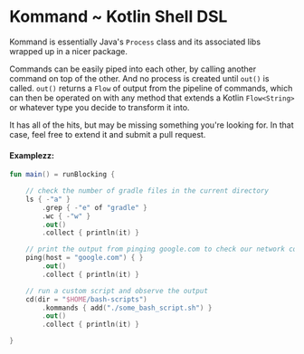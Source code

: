 # Kommand ~ Kotlin Shell DSL

Kommand is essentially Java's `Process` class and its associated libs wrapped up
in a nicer package. 

Commands can be easily piped into each other, by calling another command on top of 
the other. And no process is created until `out()` is called. `out()` returns a 
`Flow` of output from the pipeline of commands, which can then be operated on with
any method that extends a Kotlin `Flow<String>` or whatever type you decide to 
transform it into.

It has all of the hits, but may be missing something you're looking for. In that case, 
feel free to extend it and submit a pull request. 
 

#### Examplezz:
```kotlin
fun main() = runBlocking {

    // check the number of gradle files in the current directory
    ls { -"a" }
        .grep { -"e" of "gradle" }
        .wc { -"w" }
        .out()
        .collect { println(it) }

    // print the output from pinging google.com to check our network connection
    ping(host = "google.com") { }
        .out()
        .collect { println(it) }

    // run a custom script and observe the output
    cd(dir = "$HOME/bash-scripts")
        .kommands { add("./some_bash_script.sh") } 
        .out()
        .collect { println(it) }

}
```
